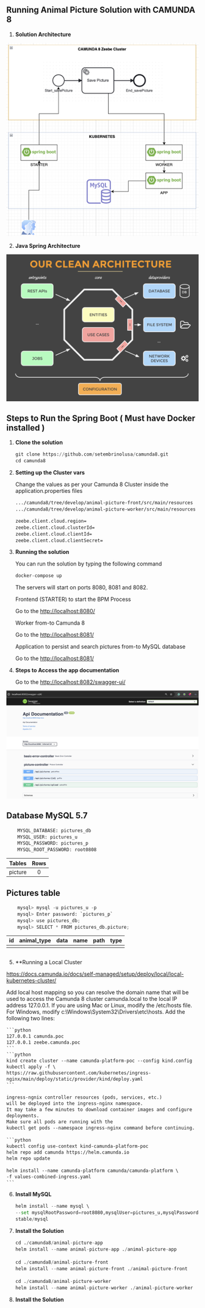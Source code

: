 ## Running Animal Picture Solution with CAMUNDA 8


1. **Solution Architecture**

![Solution Architecture](arquitecture.png)

2. **Java Spring Architecture**

![Java Clean Architecture](clean.png)

## Steps to Run the Spring Boot ( Must have Docker installed )

1. **Clone the solution**

	```python
    git clone https://github.com/setembrinolusa/camunda8.git
    cd camunda8
	```

2. **Setting up the Cluster vars**

    Change the values as per your Camunda 8 Cluster inside the application.properties files
    
	```bash
    .../camunda8/tree/develop/animal-picture-front/src/main/resources
    .../camunda8/tree/develop/animal-picture-worker/src/main/resources
	```

	```bash
	zeebe.client.cloud.region=
	zeebe.client.cloud.clusterId=
	zeebe.client.cloud.clientId=
	zeebe.client.cloud.clientSecret=
	```

3. **Running the solution**

    You can run the solution by typing the following command

	```python
    docker-compose up
	```

    The servers will start on ports 8080, 8081 and 8082.

    Frontend (STARTER) to start the BPM Process
    
    Go to the <http://localhost:8080/>


    Worker from-to Camunda 8

    Go to the <http://localhost:8081/>


    Application to persist and search pictures from-to MySQL database

    Go to the <http://localhost:8081/>


4. **Steps to Access the app documentation**

    Go to the <http://localhost:8082/swagger-ui/>

![swagger](swagger.png)

## Database MySQL 5.7
```python
    MYSQL_DATABASE: pictures_db
    MYSQL_USER: pictures_u
    MYSQL_PASSWORD: pictures_p
    MYSQL_ROOT_PASSWORD: root0808
```

| Tables       | Rows |
|--------------|:----:|
| picture      |  0   |

## Pictures table

```python
    mysql> mysql -u pictures_u -p
    mysql> Enter password: `pictures_p`
    mysql> use pictures_db;
    mysql> SELECT * FROM pictures_db.picture;
```

| id  | animal_type | data       | name       | path       | type       |
|-----|:-----------:|:----------:|:----------:|:----------:|:----------:|
|     |             |            |            |            |            |

## 

5. **Running a Local Cluster

https://docs.camunda.io/docs/self-managed/setup/deploy/local/local-kubernetes-cluster/

Add local host mapping so you can resolve the domain name that will be used to access the Camunda 8 cluster
 camunda.local to the local IP address 127.0.0.1. If you are using Mac or Linux, modify the /etc/hosts file. 
 For Windows, modify c:\Windows\System32\Drivers\etc\hosts. Add the following two lines:
 
	```python
	127.0.0.1 camunda.poc
	127.0.0.1 zeebe.camunda.poc
	```
	```python
	kind create cluster --name camunda-platform-poc --config kind.config
	kubectl apply -f \
	https://raw.githubusercontent.com/kubernetes/ingress-nginx/main/deploy/static/provider/kind/deploy.yaml
	```
	
	ingress-ngnix controller resources (pods, services, etc.) 
	will be deployed into the ingress-nginx namespace. 
	It may take a few minutes to download container images and configure deployments. 
	Make sure all pods are running with the 
	kubectl get pods --namespace ingress-nginx command before continuing.

	```python
	kubectl config use-context kind-camunda-platform-poc
	helm repo add camunda https://helm.camunda.io
	helm repo update

	helm install --name camunda-platform camunda/camunda-platform \ 
	-f values-combined-ingress.yaml
	```

6. **Install MySQL**
	```python
	helm install --name mysql \ 
	--set mysqlRootPassword=root8080,mysqlUser=pictures_u,mysqlPassword=pictures_p,mysqlDatabase=pictures_db \ 
	stable/mysql
	```

6. **Install the Solution**

	```python
    cd ./camunda8/animal-picture-app
    helm install --name animal-picture-app ./animal-picture-app

    cd ./camunda8/animal-picture-front
    helm install --name animal-picture-front ./animal-picture-front

    cd ./camunda8/animal-picture-worker
    helm install --name animal-picture-worker ./animal-picture-worker
	```

6. **Install the Solution**
